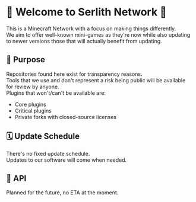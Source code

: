 # 🌸 Welcome to Serlith Network 🌸
This is a Minecraft Network with a focus on making things differently. \
We aim to offer well-known mini-games as they're now while also updating to newer versions those that will actually benefit from updating.

## 🔨 Purpose
Repositories found here exist for transparency reasons. \
Tools that we use and don't represent a risk being public will be available for review by anyone. \
Plugins that won't/can't be available are:
* Core plugins
* Critical plugins
* Private forks with closed-source licenses

## 🗓️ Update Schedule
There's no fixed update schedule. \
Updates to our software will come when needed.

## 📡 API
Planned for the future, no ETA at the moment.

